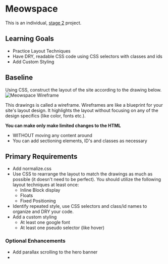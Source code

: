 # Meowspace

This is an individual, [stage 2](https://github.com/Ada-Developers-Academy/pedagogy/blob/master/rule-of-three.md) project.

## Learning Goals
- Practice Layout Techniques
- Have DRY, readable CSS code using CSS selectors with classes and ids
- Add Custom Styling

## Baseline
Using CSS, construct the layout of the site according to the drawing below.
![Meowspace Wireframe]()


This drawings is called a wireframe. Wireframes are like a blueprint for your site's layout design. It highlights the layout without focusing on any of the design specifics (like color, fonts etc.).


**You can make only make limited changes to the HTML**
  - WITHOUT moving any content around
  - You can add sectioning elements, ID's and classes as necessary

## Primary Requirements

- Add normalize.css  
- Use CSS to rearrange the layout to match the drawings as much as possible (it doesn't need to be perfect). You should utilize the following layout techniques at least once:
  - Inline Block display
  - Floats
  - Fixed Positioning
-  Identify repeated style, use CSS selectors and class/id names to organize and DRY your code.
- Add a custom styling
  - At least one google font
  - At least one pseudo selector (like hover)


### Optional Enhancements
- Add parallax scrolling to the hero banner
-
